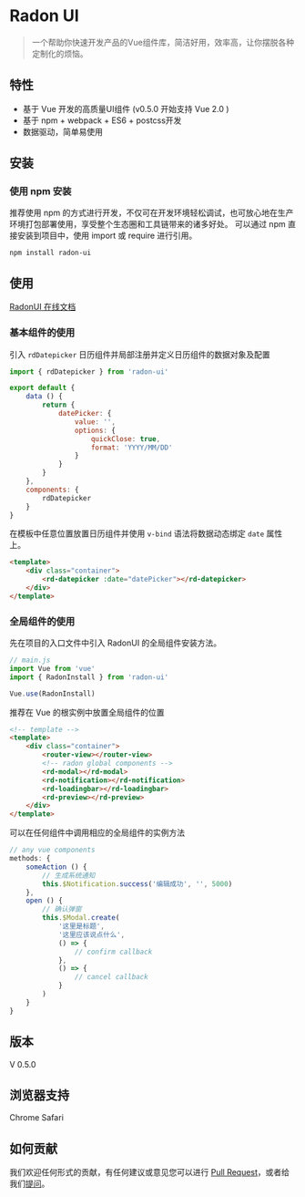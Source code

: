 # Radon UI

> 一个帮助你快速开发产品的Vue组件库，简洁好用，效率高，让你摆脱各种定制化的烦恼。

## 特性

- 基于 Vue 开发的高质量UI组件 (v0.5.0 开始支持 Vue 2.0 )
- 基于 npm + webpack + ES6 + postcss开发
- 数据驱动，简单易使用

## 安装

### 使用 npm 安装

推荐使用 npm 的方式进行开发，不仅可在开发环境轻松调试，也可放心地在生产环境打包部署使用，享受整个生态圈和工具链带来的诸多好处。
可以通过 npm 直接安装到项目中，使用 import 或 require 进行引用。

```
npm install radon-ui
```

## 使用

[RadonUI 在线文档](https://luojilab.github.io/radon-ui/)

### 基本组件的使用


引入 `rdDatepicker` 日历组件并局部注册并定义日历组件的数据对象及配置

```javascript
import { rdDatepicker } from 'radon-ui'

export default {
    data () {
        return {
            datePicker: {
                value: '',
                options: {
                    quickClose: true,
                    format: 'YYYY/MM/DD'
                }
            }
        }
    },
    components: {
        rdDatepicker
    }
}
```

在模板中任意位置放置日历组件并使用 `v-bind` 语法将数据动态绑定 `date` 属性上。

```html
<template>
    <div class="container">
        <rd-datepicker :date="datePicker"></rd-datepicker>
    </div>
</template>
```


### 全局组件的使用


先在项目的入口文件中引入 RadonUI 的全局组件安装方法。

```javascript
// main.js
import Vue from 'vue'
import { RadonInstall } from 'radon-ui'

Vue.use(RadonInstall)
```

推荐在 Vue 的根实例中放置全局组件的位置

```html
<!-- template -->
<template>
    <div class="container">
        <router-view></router-view>
        <!-- radon global components -->
        <rd-modal></rd-modal>
        <rd-notification></rd-notification>
        <rd-loadingbar></rd-loadingbar>
        <rd-preview></rd-preview>
    </div>
</template>
```

可以在任何组件中调用相应的全局组件的实例方法

```javascript
// any vue components
methods: {
    someAction () {
        // 生成系统通知
        this.$Notification.success('编辑成功', '', 5000)
    },
    open () {
        // 确认弹窗
        this.$Modal.create(
            '这里是标题',
            '这里应该说点什么',
            () => {
                // confirm callback
            },
            () => {
                // cancel callback
            }
        )
    }
}

```

## 版本

V 0.5.0


## 浏览器支持

Chrome Safari


## 如何贡献

 我们欢迎任何形式的贡献，有任何建议或意见您可以进行 [Pull Request](https://github.com/luojilab/radon-ui/pulls)，或者给我们[提问](https://github.com/luojilab/radon-ui/issues)。
